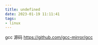 ```yaml
---
title: undefined
date: 2023-01-19 11:11:41
tags:
- linux
---
```


gcc 源码
https://github.com/gcc-mirror/gcc